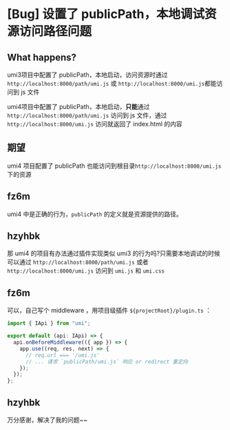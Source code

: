 # [Bug] 设置了 publicPath，本地调试资源访问路径问题

<!--
感谢您向我们反馈问题，为了高效的解决问题，我们期望你能提供以下信息：
-->

## What happens?

umi3项目中配置了 publicPath，本地启动，访问资源时通过 `http://localhost:8000/path/umi.js` 或 `http://localhost:8000/umi.js`都能访问到 js 文件

umi4项目中配置了 publicPath，本地启动，**只能**通过 `http://localhost:8000/path/umi.js` 访问到 js 文件，通过`http://localhost:8000/umi.js` 访问就返回了 index.html 的内容

## 期望

umi4 项目配置了 publicPath 也能访问到根目录`http://localhost:8000/umi.js`下的资源

## fz6m

umi4 中是正确的行为，`publicPath` 的定义就是资源提供的路径。

## hzyhbk

那 umi4 的项目有办法通过插件实现类似 umi3 的行为吗?只需要本地调试的时候可以通过 `http://localhost:8000/path/umi.js` 或者 `http://localhost:8000/umi.js` 访问到 `umi.js` 和 `umi.css`

## fz6m

可以，自己写个 middleware ，用项目级插件 `${projectRoot}/plugin.ts` ：

```ts
import { IApi } from "umi";

export default (api: IApi) => {
  api.onBeforeMiddleware(({ app }) => {
    app.use((req, res, next) => {
      // req.url === '/umi.js'
      // ... 请求 `publicPath/umi.js` 响应 or redirect 重定向
    });
  });
};
```

## hzyhbk

万分感谢，解决了我的问题~~
